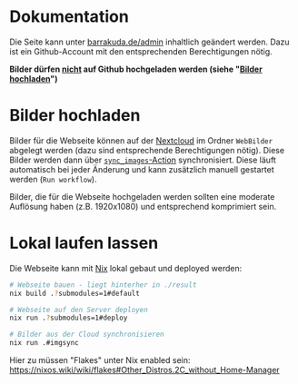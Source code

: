 # Dokumentation
Die Seite kann unter [barrakuda.de/admin](https://barrakuda.de/admin) inhaltlich geändert werden.
Dazu ist ein Github-Account mit den entsprechenden Berechtigungen nötig.

**Bilder dürfen <ins>nicht</ins> auf Github hochgeladen werden (siehe "[Bilder hochladen](#Bilder-hochladen)")**


# Bilder hochladen
Bilder für die Webseite können auf der [Nextcloud](https://cloud.barrakuda.de) im Ordner `WebBilder` abgelegt werden (dazu sind entsprechende Berechtigungen nötig).
Diese Bilder werden dann über [`sync_images`-Action](https://github.com/stamm-barrakuda/barrakuda-de/actions/workflows/sync-images.yml) synchronisiert.
Diese läuft automatisch bei jeder Änderung und kann zusätzlich manuell gestartet werden (`Run workflow`).

Bilder, die für die Webseite hochgeladen werden sollten eine moderate Auflösung haben (z.B. 1920x1080) und entsprechend komprimiert sein.


# Lokal laufen lassen
Die Webseite kann mit [Nix](https://nixos.org/download/) lokal gebaut und deployed werden:
```sh
# Webseite bauen - liegt hinterher in ./result
nix build .?submodules=1#default

# Webseite auf den Server deployen
nix run .?submodules=1#deploy

# Bilder aus der Cloud synchronisieren
nix run .#imgsync
```

Hier zu müssen "Flakes" unter Nix enabled sein: https://nixos.wiki/wiki/flakes#Other_Distros.2C_without_Home-Manager


